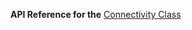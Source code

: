 
**API Reference for the** [Connectivity Class](https://docs.nativescript.org/api-reference/modules/_ui_gestures_.html)